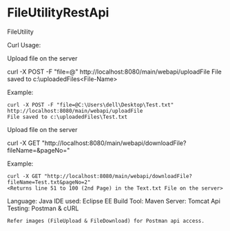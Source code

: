 # FileUtilityRestApi
FileUtility

Curl Usage:

Upload file on the server

curl -X POST -F "file=@<File-Path>" http://localhost:8080/main/webapi/uploadFile
File saved to c:\uploadedFiles\<File-Name>

Example:

    curl -X POST -F "file=@C:\Users\dell\Desktop\Test.txt" http://localhost:8080/main/webapi/uploadFile
    File saved to c:\uploadedFiles\Test.txt

Upload file on the server

curl -X GET "http://localhost:8080/main/webapi/downloadFile?fileName=<fileName>&pageNo=<pageNo>"

Example:

    curl -X GET "http://localhost:8080/main/webapi/downloadFile?fileName=Test.txt&pageNo=2"
    <Returns line 51 to 100 (2nd Page) in the Text.txt File on the server>

Language: Java IDE used: Eclipse EE Build Tool: Maven Server: Tomcat Api Testing: Postman & cURL

    Refer images (FileUpload & FileDownload) for Postman api access.


